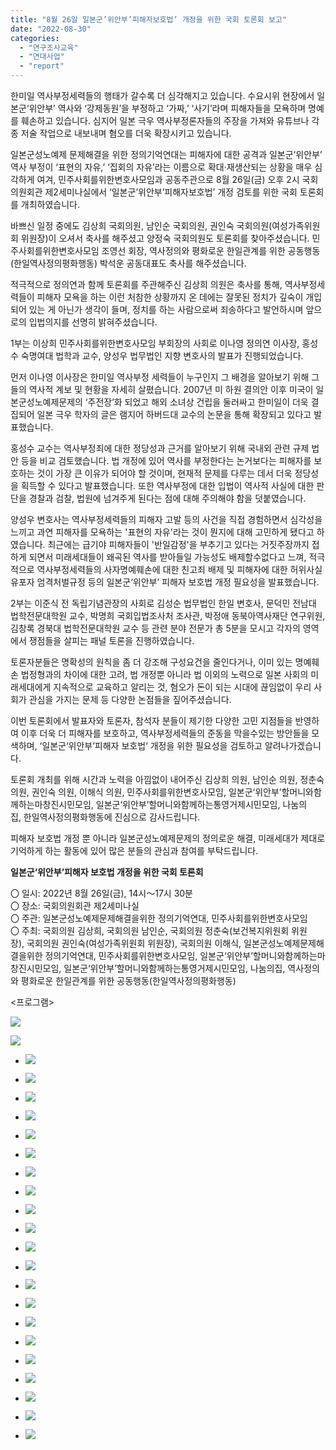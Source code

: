 ```yaml
---
title: "8월 26일 일본군’위안부’피해자보호법’ 개정을 위한 국회 토론회 보고"
date: "2022-08-30"
categories: 
  - "연구조사교육"
  - "연대사업"
  - "report"
---
```


한미일 역사부정세력들의 행태가 갈수록 더 심각해지고 있습니다. 수요시위 현장에서 일본군‘위안부’ 역사와 ‘강제동원’을 부정하고 ‘가짜,’ ‘사기’라며 피해자들을 모욕하며 명예를 훼손하고 있습니다. 심지어 일본 극우 역사부정론자들의 주장을 가져와 유튜브나 각종 저술 작업으로 내보내며 혐오를 더욱 확장시키고 있습니다.

일본군성노예제 문제해결을 위한 정의기억연대는 피해자에 대한 공격과 일본군‘위안부’ 역사 부정이 ‘표현의 자유,’ ‘집회의 자유’라는 이름으로 확대·재생산되는 상황을 매우 심각하게 여겨, 민주사회를위한변호사모임과 공동주관으로 8월 26일(금) 오후 2시 국회의원회관 제2세미나실에서 ‘일본군’위안부’피해자보호법’ 개정 검토를 위한 국회 토론회를 개최하였습니다.

바쁘신 일정 중에도 김상희 국회의원, 남인순 국회의원, 권인숙 국회의원(여성가족위원회 위원장)이 오셔서 축사를 해주셨고 양정숙 국회의원도 토론회를 찾아주셨습니다. 민주사회를위한변호사모임 조영선 회장, 역사정의와 평화로운 한일관계를 위한 공동행동(한일역사정의평화행동) 박석운 공동대표도 축사를 해주셨습니다.  
  
적극적으로 정의연과 함께 토론회를 주관해주신 김상희 의원은 축사를 통해, 역사부정세력들이 피해자 모욕을 하는 이런 처참한 상황까지 온 데에는 잘못된 정치가 깊숙이 개입되어 있는 게 아닌가 생각이 들며, 정치를 하는 사람으로써 죄송하다고 발언하시며 앞으로의 입법의지를 선명히 밝혀주셨습니다.

1부는 이상희 민주사회를위한변호사모임 부회장의 사회로 이나영 정의연 이사장, 홍성수 숙명여대 법학과 교수, 양성우 법무법인 지향 변호사의 발표가 진행되었습니다.

먼저 이나영 이사장은 한미일 역사부정 세력들이 누구인지 그 배경을 알아보기 위해 그들의 역사적 계보 및 현황을 자세히 살폈습니다. 2007년 미 하원 결의안 이후 미국이 일본군성노예제문제의 ‘주전장’화 되었고 해외 소녀상 건립을 둘러싸고 한미일이 더욱 결집되어 일본 극우 학자의 글은 램지어 하버드대 교수의 논문을 통해 확장되고 있다고 발표했습니다.

홍성수 교수는 역사부정죄에 대한 정당성과 근거를 알아보기 위해 국내외 관련 규제 법안 등을 비교 검토했습니다. 법 개정에 있어 역사를 부정한다는 논거보다는 피해자를 보호하는 것이 가장 큰 이유가 되어야 할 것이며, 현재적 문제를 다루는 데서 더욱 정당성을 획득할 수 있다고 발표했습니다. 또한 역사부정에 대한 입법이 역사적 사실에 대한 판단을 경찰과 검찰, 법원에 넘겨주게 된다는 점에 대해 주의해야 함을 덧붙였습니다.

양성우 변호사는 역사부정세력들의 피해자 고발 등의 사건을 직접 경험하면서 심각성을 느끼고 과연 피해자를 모욕하는 '표현의 자유'라는 것이 뭔지에 대해 고민하게 됐다고 하였습니다. 최근에는 급기야 피해자들이 '반일감정'을 부추기고 있다는 거짓주장까지 접하게 되면서 미래세대들이 왜곡된 역사를 받아들일 가능성도 배제할수없다고 느껴, 적극적으로 역사부정세력들의 사자명예훼손에 대한 친고죄 배제 및 피해자에 대한 허위사실 유포자 엄격처벌규정 등의 일본군‘위안부’ 피해자 보호법 개정 필요성을 발표했습니다.

2부는 이준식 전 독립기념관장의 사회로 김성순 법무법인 한일 변호사, 문덕민 전남대 법학전문대학원 교수, 박명희 국회입법조사처 조사관, 박정애 동북아역사재단 연구위원, 김창록 경북대 법학전문대학원 교수 등 관련 분야 전문가 총 5분을 모시고 각자의 영역에서 쟁점들을 살피는 패널 토론을 진행하였습니다.

토론자분들은 명확성의 원칙을 좀 더 강조해 구성요건을 줄인다거나, 이미 있는 명예훼손 법정형과의 차이에 대한 고려, 법 개정뿐 아니라 법 이외의 노력으로 일본 사회의 미래세대에게 지속적으로 교육하고 알리는 것, 혐오가 돈이 되는 시대에 끊임없이 우리 사회가 관심을 가지는 문제 등 다양한 논점들을 짚어주셨습니다.

이번 토론회에서 발표자와 토론자, 참석자 분들이 제기한 다양한 고민 지점들을 반영하여 이후 더욱 더 피해자를 보호하고, 역사부정세력들의 준동을 막을수있는 방안들을 모색하며, ‘일본군‘위안부’피해자 보호법‘ 개정을 위한 필요성을 검토하고 알려나가겠습니다.

토론회 개최를 위해 시간과 노력을 아낌없이 내어주신 김상희 의원, 남인순 의원, 정춘숙 의원, 권인숙 의원, 이해식 의원, 민주사회를위한변호사모임, 일본군‘위안부’할머니와함께하는마창진시민모임, 일본군‘위안부’할머니와함께하는통영거제시민모임, 나눔의집, 한일역사정의평화행동에 진심으로 감사드립니다.

피해자 보호법 개정 뿐 아니라 일본군성노예제문제의 정의로운 해결, 미래세대가 제대로 기억하게 하는 활동에 있어 많은 분들의 관심과 참여를 부탁드립니다.  

**일본군‘위안부’피해자 보호법 개정을 위한 국회 토론회** 

〇 일시: 2022년 8월 26일(금), 14시〜17시 30분  
〇 장소: 국회의원회관 제2세미나실  
〇 주관: 일본군성노예제문제해결을위한 정의기억연대, 민주사회를위한변호사모임  
〇 주최: 국회의원 김상희, 국회의원 남인순, 국회의원 정춘숙(보건복지위원회 위원장), 국회의원 권인숙(여성가족위원회 위원장), 국회의원 이해식, 일본군성노예제문제해결을위한 정의기억연대, 민주사회를위한변호사모임, 일본군‘위안부’할머니와함께하는마창진시민모임, 일본군‘위안부’할머니와함께하는통영거제시민모임, 나눔의집, 역사정의와 평화로운 한일관계를 위한 공동행동(한일역사정의평화행동) 

<프로그램>

![](https://r2.womenandwar.net/2022/08/6943_1661220246-1024x880.jpg)

![](https://r2.womenandwar.net/2022/08/20220826_일본군위안부피해자보호법-개정을-위한-국회토론회-웹자보-최종-724x1024.jpg)

- ![](https://r2.womenandwar.net/2022/08/전송IMG_2141.jpg)
    
- ![](https://r2.womenandwar.net/2022/08/IMG_2029.jpg)
    
- ![](https://r2.womenandwar.net/2022/08/IMG_2032.jpg)
    
- ![](https://r2.womenandwar.net/2022/08/IMG_2040.jpg)
    
- ![](https://r2.womenandwar.net/2022/08/IMG_2043.jpg)
    
- ![](https://r2.womenandwar.net/2022/08/IMG_2048.jpg)
    
- ![](https://r2.womenandwar.net/2022/08/IMG_2058.jpg)
    
- ![](https://r2.womenandwar.net/2022/08/IMG_2061.jpg)
    
- ![](https://r2.womenandwar.net/2022/08/IMG_2065.jpg)
    
- ![](https://r2.womenandwar.net/2022/08/IMG_2066.jpg)
    
- ![](https://r2.womenandwar.net/2022/08/IMG_2069.jpg)
    
- ![](https://r2.womenandwar.net/2022/08/IMG_2070.jpg)
    
- ![](https://r2.womenandwar.net/2022/08/IMG_2078.jpg)
    
- ![](https://r2.womenandwar.net/2022/08/IMG_2081.jpg)
    
- ![](https://r2.womenandwar.net/2022/08/IMG_2082.jpg)
    
- ![](https://r2.womenandwar.net/2022/08/IMG_2086.jpg)
    
- ![](https://r2.womenandwar.net/2022/08/IMG_2104.jpg)
    
- ![](https://r2.womenandwar.net/2022/08/IMG_2110.jpg)
    
- ![](https://r2.womenandwar.net/2022/08/IMG_2139.jpg)
    
- ![](https://r2.womenandwar.net/2022/08/IMG_2151.jpg)
    
- ![](https://r2.womenandwar.net/2022/08/IMG_2161.jpg)
